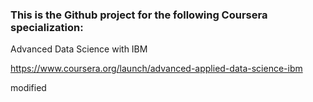 ### This is the Github project for the following Coursera specialization:

Advanced Data Science with IBM

https://www.coursera.org/launch/advanced-applied-data-science-ibm

modified